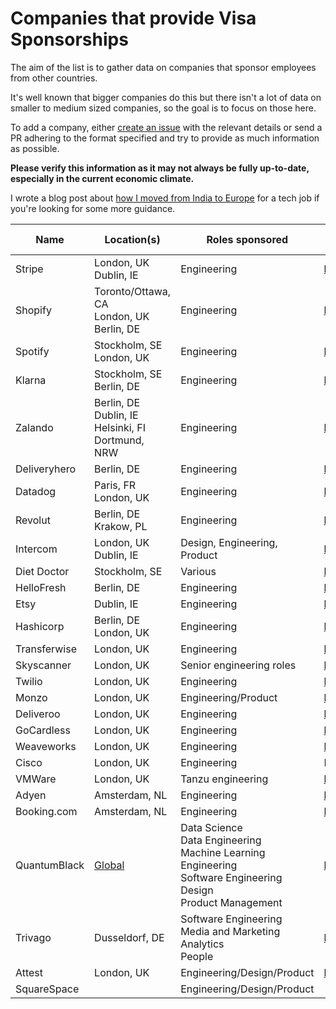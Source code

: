 # Companies that provide Visa Sponsorships


The aim of the list is to gather data on companies that sponsor employees from other countries.

It's well known that bigger companies do this but there isn't a lot of data on smaller to medium sized companies, so the goal is to focus on those here.

To add a company, either [create an issue](https://github.com/shubheksha/companies-sponsoring-visas/issues/new) with the relevant details or send a PR adhering to the format specified and try to provide as much information as possible.

**Please verify this information as it may not always be fully up-to-date, especially in the current economic climate.**

I wrote a blog post about [how I moved from India to Europe](https://shubheksha.com/posts/2020/08/how-i-moved-from-india-to-europe-for-a-tech-job/) for a tech job if you're looking for some more guidance.


| Name  | Location(s)  |Roles sponsored  |  Careers page |  Relocation bonus? |
|-------|--------------|-----------------|---------------|--------------------|
| Stripe| London, UK <br>Dublin, IE| Engineering| https://stripe.com/jobs| N/A|       
| Shopify| Toronto/Ottawa, CA <br> London, UK <br> Berlin, DE| Engineering| https://shopify.com/careers| ✅|
| Spotify| Stockholm, SE <br> London, UK| Engineering| https://www.spotifyjobs.com/| ✅|
| Klarna | Stockholm, SE <br> Berlin, DE | Engineering | https://www.klarna.com/careers/ | ✅ |
| Zalando| Berlin, DE <br> Dublin, IE <br> Helsinki, FI <br> Dortmund, NRW| Engineering| https://jobs.zalando.com/en/jobs/| ✅|
| Deliveryhero| Berlin, DE| Engineering| https://careers.deliveryhero.com/global/en| ✅|
| Datadog| Paris, FR <br> London, UK | Engineering| https://www.datadoghq.com/careers/| N/A|
| Revolut| Berlin, DE <br> Krakow, PL | Engineering| https://www.revolut.com/en-US/careers| N/A|
| Intercom| London, UK <br>Dublin, IE| Design, Engineering, Product| https://www.intercom.com/careers| ✅|
| Diet Doctor | Stockholm, SE | Various | https://careers.dietdoctor.com/ | N/A |      
| HelloFresh | Berlin, DE | Engineering | https://www.hellofresh.com/careers/ | N/A | 
| Etsy | Dublin, IE | Engineering | https://www.etsy.com/uk/careers#engineering | N/A |
| Hashicorp | Berlin, DE <br> London, UK | Engineering | https://www.hashicorp.com/jobs/engineering | N/A |
| Transferwise | London, UK | Engineering | https://www.transferwise.jobs/ | N/A |
| Skyscanner | London, UK | Senior engineering roles | https://www.skyscanner.net/jobs/current-jobs/ | N/A |
| Twilio | London, UK | Engineering | https://www.twilio.com/company/jobs | N/A |
| Monzo | London, UK | Engineering/Product | https://monzo.com/careers/ | ✅ |
| Deliveroo | London, UK | Engineering | https://careers.deliveroo.co.uk/ | N/A |
| GoCardless | London, UK | Engineering | https://gocardless.com/about/careers/ | N/A |
| Weaveworks | London, UK | Engineering | https://www.weave.works/company/hiring/ | N/A |
| Cisco | London, UK | Engineering | N/A | N/A |
| VMWare | London, UK | Tanzu engineering | https://pages.beamery.com/vmware/page/tanzu | N/A |
| Adyen | Amsterdam, NL | Engineering | https://careers.adyen.com | N/A |
| Booking.com | Amsterdam, NL | Engineering | https://careers.booking.com | N/A |
| QuantumBlack | [Global](https://quantumblack.com/careers/current-openings#content) | Data Science <br> Data Engineering <br> Machine Learning Engineering <br> Software Engineering <br> Design <br> Product Management | https://quantumblack.com/careers/ | ✅ |
| Trivago | Dusseldorf, DE | Software Engineering <br> Media and Marketing <br> Analytics <br> People |https://company.trivago.com/open-positions/ | ✅|
| Attest | London, UK | Engineering/Design/Product | https://jobs.lever.co/attest | N/A |
| SquareSpace |  | Engineering/Design/Product |  |
